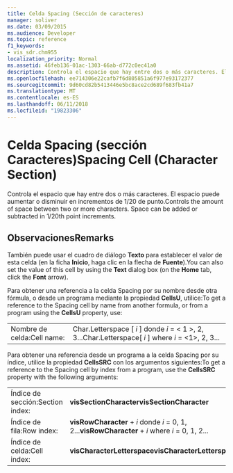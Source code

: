 ```yaml
---
title: Celda Spacing (Sección de caracteres)
manager: soliver
ms.date: 03/09/2015
ms.audience: Developer
ms.topic: reference
f1_keywords:
- vis_sdr.chm955
localization_priority: Normal
ms.assetid: 46feb136-01ac-1303-66ab-d772c0ec41a0
description: Controla el espacio que hay entre dos o más caracteres. El espacio puede aumentar o disminuir en incrementos de 1/20 de punto.
ms.openlocfilehash: ee714306e22cafb7f6d805851a6f977e93172377
ms.sourcegitcommit: 9d60cd82b5413446e5bc8ace2cd689f683fb41a7
ms.translationtype: MT
ms.contentlocale: es-ES
ms.lasthandoff: 06/11/2018
ms.locfileid: "19823306"
---
```

# <a name="spacing-cell-character-section"></a><span data-ttu-id="695b5-104">Celda Spacing (sección Caracteres)</span><span class="sxs-lookup"><span data-stu-id="695b5-104">Spacing Cell (Character Section)</span></span>

<span data-ttu-id="695b5-p102">Controla el espacio que hay entre dos o más caracteres. El espacio puede aumentar o disminuir en incrementos de 1/20 de punto.</span><span class="sxs-lookup"><span data-stu-id="695b5-p102">Controls the amount of space between two or more characters. Space can be added or subtracted in 1/20th point increments.</span></span>
  
## <a name="remarks"></a><span data-ttu-id="695b5-107">Observaciones</span><span class="sxs-lookup"><span data-stu-id="695b5-107">Remarks</span></span>

<span data-ttu-id="695b5-108">También puede usar el cuadro de diálogo **Texto** para establecer el valor de esta celda (en la ficha **Inicio**, haga clic en la flecha de **Fuente**).</span><span class="sxs-lookup"><span data-stu-id="695b5-108">You can also set the value of this cell by using the **Text** dialog box (on the **Home** tab, click the **Font** arrow).</span></span> 
  
<span data-ttu-id="695b5-109">Para obtener una referencia a la celda Spacing por su nombre desde otra fórmula, o desde un programa mediante la propiedad **CellsU**, utilice:</span><span class="sxs-lookup"><span data-stu-id="695b5-109">To get a reference to the Spacing cell by name from another formula, or from a program using the **CellsU** property, use:</span></span> 
  
|||
|:-----|:-----|
|<span data-ttu-id="695b5-110">Nombre de celda:</span><span class="sxs-lookup"><span data-stu-id="695b5-110">Cell name:</span></span>  <br/> |<span data-ttu-id="695b5-111">Char.Letterspace [ *i* ] donde *i* = < 1 >, 2, 3...</span><span class="sxs-lookup"><span data-stu-id="695b5-111">Char.Letterspace[ *i*  ] where  *i*  = <1>, 2, 3...</span></span>  <br/> |
   
<span data-ttu-id="695b5-112">Para obtener una referencia desde un programa a la celda Spacing por su índice, utilice la propiedad **CellsSRC** con los argumentos siguientes:</span><span class="sxs-lookup"><span data-stu-id="695b5-112">To get a reference to the Spacing cell by index from a program, use the **CellsSRC** property with the following arguments:</span></span> 
  
|||
|:-----|:-----|
|<span data-ttu-id="695b5-113">Índice de sección:</span><span class="sxs-lookup"><span data-stu-id="695b5-113">Section index:</span></span>  <br/> |<span data-ttu-id="695b5-114">**visSectionCharacter**</span><span class="sxs-lookup"><span data-stu-id="695b5-114">**visSectionCharacter**</span></span> <br/> |
|<span data-ttu-id="695b5-115">Índice de fila:</span><span class="sxs-lookup"><span data-stu-id="695b5-115">Row index:</span></span>  <br/> |<span data-ttu-id="695b5-116">**visRowCharacter** +  *i* donde *i* = 0, 1, 2...</span><span class="sxs-lookup"><span data-stu-id="695b5-116">**visRowCharacter** +  *i*  where  *i*  = 0, 1, 2...</span></span>  <br/> |
|<span data-ttu-id="695b5-117">Índice de celda:</span><span class="sxs-lookup"><span data-stu-id="695b5-117">Cell index:</span></span>  <br/> |<span data-ttu-id="695b5-118">**visCharacterLetterspace**</span><span class="sxs-lookup"><span data-stu-id="695b5-118">**visCharacterLetterspace**</span></span> <br/> |
   

